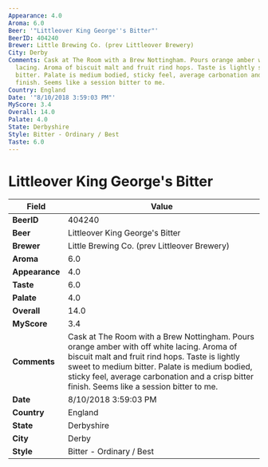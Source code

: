 ```yaml
---
Appearance: 4.0
Aroma: 6.0
Beer: '"Littleover King George''s Bitter"'
BeerID: 404240
Brewer: Little Brewing Co. (prev Littleover Brewery)
City: Derby
Comments: Cask at The Room with a Brew Nottingham. Pours orange amber with off white
  lacing. Aroma of biscuit malt and fruit rind hops. Taste is lightly sweet to medium
  bitter. Palate is medium bodied, sticky feel, average carbonation and a crisp bitter
  finish. Seems like a session bitter to me.
Country: England
Date: '"8/10/2018 3:59:03 PM"'
MyScore: 3.4
Overall: 14.0
Palate: 4.0
State: Derbyshire
Style: Bitter - Ordinary / Best
Taste: 6.0
---
```


# Littleover King George's Bitter

| Field         | Value |
|---------------|-------|
| **BeerID** | 404240 |
| **Beer** | Littleover King George's Bitter |
| **Brewer** | Little Brewing Co. (prev Littleover Brewery) |
| **Aroma** | 6.0 |
| **Appearance** | 4.0 |
| **Taste** | 6.0 |
| **Palate** | 4.0 |
| **Overall** | 14.0 |
| **MyScore** | 3.4 |
| **Comments** | Cask at The Room with a Brew Nottingham. Pours orange amber with off white lacing. Aroma of biscuit malt and fruit rind hops. Taste is lightly sweet to medium bitter. Palate is medium bodied, sticky feel, average carbonation and a crisp bitter finish. Seems like a session bitter to me. |
| **Date** | 8/10/2018 3:59:03 PM |
| **Country** | England |
| **State** | Derbyshire |
| **City** | Derby |
| **Style** | Bitter - Ordinary / Best |
